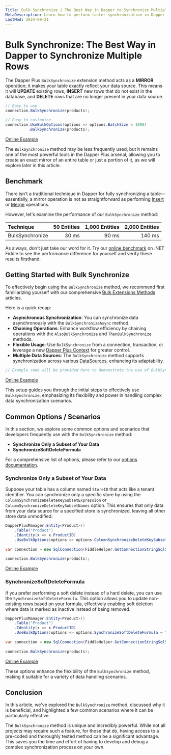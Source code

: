 ```yaml
---
Title: Bulk Synchronize | The Best Way in Dapper to Synchronize Multiple Rows
MetaDescription: Learn how to perform faster synchronization in Dapper using the Bulk Synchronize method, understand why it's essential, and explore some common scenarios.
LastMod: 2024-09-21
---
```


# Bulk Synchronize: The Best Way in Dapper to Synchronize Multiple Rows

The Dapper Plus `BulkSynchronize` extension method acts as a **MIRROR** operation; it makes your table exactly reflect your data source. This means it will **UPDATE** existing rows, **INSERT** new rows that do not exist in the database, and **DELETE** rows that are no longer present in your data source.

```csharp
// Easy to use
connection.BulkSynchronize(products);

// Easy to customize
connection.UseBulkOptions(options => options.BatchSize = 1000)
		  .BulkSynchronize(products);
```

[Online Example](https://dotnetfiddle.net/V2iLNI)

The `BulkSynchronize` method may be less frequently used, but it remains one of the most powerful tools in the Dapper Plus arsenal, allowing you to create an exact mirror of an entire table or just a portion of it, as we will explore later in this article.

## Benchmark

There isn't a traditional technique in Dapper for fully synchronizing a table—essentially, a mirror operation is not as straightforward as performing [Insert](/bulk-insert) or [Merge](/bulk-merge) operations.

However, let's examine the performance of our `BulkSynchronize` method:

| Technique        | 50 Entities | 1,000 Entities | 2,000 Entities |
| :--------------- | -----------:| --------------:| --------------:|
| BulkSynchronize  | 30 ms       | 90 ms          | 140 ms         |

As always, don't just take our word for it. Try our [online benchmark](https://dotnetfiddle.net/0BOMyw) on .NET Fiddle to see the performance difference for yourself and verify these results firsthand.

## Getting Started with Bulk Synchronize

To effectively begin using the `BulkSynchronize` method, we recommend first familiarizing yourself with our comprehensive [Bulk Extensions Methods](/bulk-extensions-methods) articles.

Here is a quick recap:

- **Asynchronous Synchronization**: You can synchronize data asynchronously with the `BulkSynchronizeAsync` method.
- **Chaining Operations**: Enhance workflow efficiency by chaining operations with the `AlsoBulkSynchronize` and `ThenBulkSynchronize` methods.
- **Flexible Usage**: Use `BulkSynchronize` from a connection, transaction, or leverage a new [Dapper Plus Context](/dapper-plus-context) for greater control.
- **Multiple Data Sources**: The `BulkSynchronize` method supports synchronization across various [DataSources](/datasource), enhancing its adaptability.

```csharp
// Example code will be provided here to demonstrate the use of BulkSynchronize
```

[Online Example](https://dotnetfiddle.net/ltIqrC)

This setup guides you through the initial steps to effectively use `BulkSynchronize`, emphasizing its flexibility and power in handling complex data synchronization scenarios.

## Common Options / Scenarios

In this section, we explore some common options and scenarios that developers frequently use with the `BulkSynchronize` method:

- **Synchronize Only a Subset of Your Data**
- **SynchronizeSoftDeleteFormula**

For a comprehensive list of options, please refer to our [options documentation](/options).

### Synchronize Only a Subset of Your Data

Suppose your table has a column named `StoreID` that acts like a tenant identifier. You can synchronize only a specific store by using the `ColumnSynchronizeDeleteKeySubsetExpression` or `ColumnSynchronizeDeleteKeySubsetNames` option. This ensures that only data from your data source for a specified store is synchronized, leaving all other store data unmodified.

```csharp
DapperPlusManager.Entity<Product>()
	.Table("Product")
	.Identity(x => x.ProductID)
	.UseBulkOptions(options => options.ColumnSynchronizeDeleteKeySubsetExpression = x => new { x.StoreID });
	
var connection = new SqlConnection(FiddleHelper.GetConnectionStringSqlServer());
	
connection.BulkSynchronize(products);
```

[Online Example](https://dotnetfiddle.net/J4ogEk)

### SynchronizeSoftDeleteFormula

If you prefer performing a soft delete instead of a hard delete, you can use the `SynchronizeSoftDeleteFormula`. This option allows you to update non-existing rows based on your formula, effectively enabling soft deletion where data is marked as inactive instead of being removed.

```csharp
DapperPlusManager.Entity<Product>()
	.Table("Product")
	.Identity(x => x.ProductID)
	.UseBulkOptions(options => options.SynchronizeSoftDeleteFormula = "IsSoftDeleted = 1");
	
var connection = new SqlConnection(FiddleHelper.GetConnectionStringSqlServer());
	
connection.BulkSynchronize(products);
```

[Online Example](https://dotnetfiddle.net/Q5uzy3)

These options enhance the flexibility of the `BulkSynchronize` method, making it suitable for a variety of data handling scenarios.

## Conclusion

In this article, we've explored the `BulkSynchronize` method, discussed why it is beneficial, and highlighted a few common scenarios where it can be particularly effective.

The `BulkSynchronize` method is unique and incredibly powerful. While not all projects may require such a feature, for those that do, having access to a pre-coded and thoroughly tested method can be a significant advantage. This saves you the time and effort of having to develop and debug a complex synchronization process on your own.